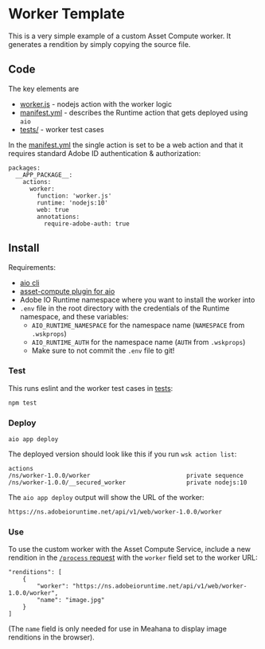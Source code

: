 # Worker Template

This is a very simple example of a custom Asset Compute worker. It generates a rendition by simply copying the source file.

## Code

The key elements are
- [worker.js](worker.js) - nodejs action with the worker logic
- [manifest.yml](manifest.yml) - describes the Runtime action that gets deployed using `aio`
- [tests/](tests) - worker test cases

In the [manifest.yml](manifest.yml) the single action is set to be a web action and that it requires standard Adobe ID authentication & authorization:

```
packages:
  __APP_PACKAGE__:
    actions:
      worker:
        function: 'worker.js'
        runtime: 'nodejs:10'
        web: true
        annotations:
          require-adobe-auth: true
```

## Install

Requirements:

* [aio cli](https://github.com/adobe/aio-cli)
* [asset-compute plugin for aio](https://github.com/adobe/aio-cli-plugin-asset-compute) 
* Adobe IO Runtime namespace where you want to install the worker into
* `.env` file in the root directory with the credentials of the Runtime namespace, and these variables:
  - `AIO_RUNTIME_NAMESPACE` for the namespace name (`NAMESPACE` from `.wskprops`)
  - `AIO_RUNTIME_AUTH` for the namespace name (`AUTH` from `.wskprops`)
  - Make sure to not commit the `.env` file to git!

### Test

This runs eslint and the worker test cases in [tests](tests):

```
npm test
```

### Deploy

```
aio app deploy
```

The deployed version should look like this if you run `wsk action list`:

```
actions
/ns/worker-1.0.0/worker                           private sequence
/ns/worker-1.0.0/__secured_worker                 private nodejs:10
```

The `aio app deploy` output will show the URL of the worker:

```
https://ns.adobeioruntime.net/api/v1/web/worker-1.0.0/worker
```

### Use

To use the custom worker with the Asset Compute Service, include a new rendition in the [`/process` request](https://git.corp.adobe.com/nui/nui/blob/master/doc/api.md#process) with the `worker` field set to the worker URL:

```
"renditions": [
    {
        "worker": "https://ns.adobeioruntime.net/api/v1/web/worker-1.0.0/worker",
        "name": "image.jpg"
    }
]
```

(The `name` field is only needed for use in Meahana to display image renditions in the browser).
